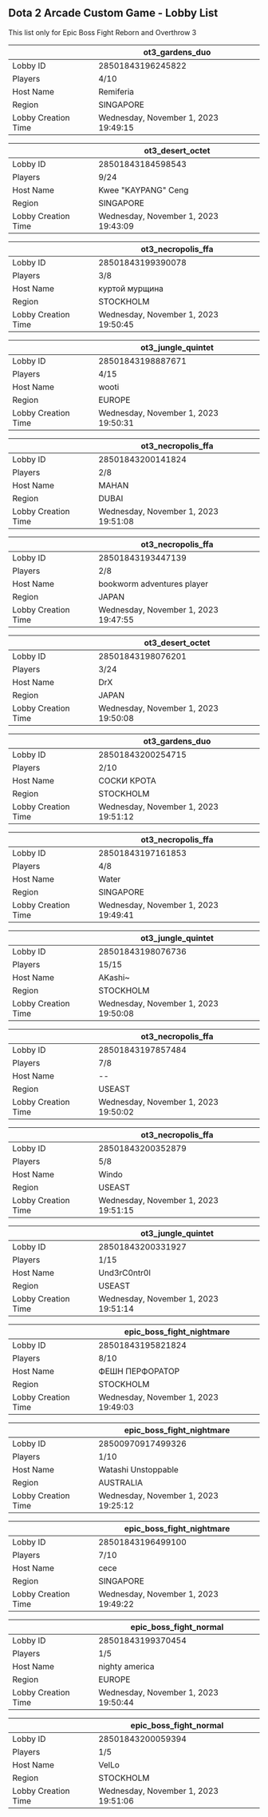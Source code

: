 ## Dota 2 Arcade Custom Game - Lobby List

This list only for Epic Boss Fight Reborn and Overthrow 3

|  | ot3_gardens_duo |
| ------ | ------ |
| Lobby ID | 28501843196245822 |
| Players | 4/10 |
| Host Name | Remiferia |
| Region | SINGAPORE |
| Lobby Creation Time | Wednesday, November 1, 2023 19:49:15 |


|  | ot3_desert_octet |
| ------ | ------ |
| Lobby ID | 28501843184598543 |
| Players | 9/24 |
| Host Name | Kwee "KAYPANG" Ceng |
| Region | SINGAPORE |
| Lobby Creation Time | Wednesday, November 1, 2023 19:43:09 |


|  | ot3_necropolis_ffa |
| ------ | ------ |
| Lobby ID | 28501843199390078 |
| Players | 3/8 |
| Host Name | куртой мурщина |
| Region | STOCKHOLM |
| Lobby Creation Time | Wednesday, November 1, 2023 19:50:45 |


|  | ot3_jungle_quintet |
| ------ | ------ |
| Lobby ID | 28501843198887671 |
| Players | 4/15 |
| Host Name | wooti |
| Region | EUROPE |
| Lobby Creation Time | Wednesday, November 1, 2023 19:50:31 |


|  | ot3_necropolis_ffa |
| ------ | ------ |
| Lobby ID | 28501843200141824 |
| Players | 2/8 |
| Host Name | MAHAN |
| Region | DUBAI |
| Lobby Creation Time | Wednesday, November 1, 2023 19:51:08 |


|  | ot3_necropolis_ffa |
| ------ | ------ |
| Lobby ID | 28501843193447139 |
| Players | 2/8 |
| Host Name | bookworm adventures player |
| Region | JAPAN |
| Lobby Creation Time | Wednesday, November 1, 2023 19:47:55 |


|  | ot3_desert_octet |
| ------ | ------ |
| Lobby ID | 28501843198076201 |
| Players | 3/24 |
| Host Name | DrX |
| Region | JAPAN |
| Lobby Creation Time | Wednesday, November 1, 2023 19:50:08 |


|  | ot3_gardens_duo |
| ------ | ------ |
| Lobby ID | 28501843200254715 |
| Players | 2/10 |
| Host Name | СОСКИ КРОТА |
| Region | STOCKHOLM |
| Lobby Creation Time | Wednesday, November 1, 2023 19:51:12 |


|  | ot3_necropolis_ffa |
| ------ | ------ |
| Lobby ID | 28501843197161853 |
| Players | 4/8 |
| Host Name | Water |
| Region | SINGAPORE |
| Lobby Creation Time | Wednesday, November 1, 2023 19:49:41 |


|  | ot3_jungle_quintet |
| ------ | ------ |
| Lobby ID | 28501843198076736 |
| Players | 15/15 |
| Host Name | AKashi~ |
| Region | STOCKHOLM |
| Lobby Creation Time | Wednesday, November 1, 2023 19:50:08 |


|  | ot3_necropolis_ffa |
| ------ | ------ |
| Lobby ID | 28501843197857484 |
| Players | 7/8 |
| Host Name | -- |
| Region | USEAST |
| Lobby Creation Time | Wednesday, November 1, 2023 19:50:02 |


|  | ot3_necropolis_ffa |
| ------ | ------ |
| Lobby ID | 28501843200352879 |
| Players | 5/8 |
| Host Name | Windo |
| Region | USEAST |
| Lobby Creation Time | Wednesday, November 1, 2023 19:51:15 |


|  | ot3_jungle_quintet |
| ------ | ------ |
| Lobby ID | 28501843200331927 |
| Players | 1/15 |
| Host Name | Und3rC0ntr0l |
| Region | USEAST |
| Lobby Creation Time | Wednesday, November 1, 2023 19:51:14 |


|  | epic_boss_fight_nightmare |
| ------ | ------ |
| Lobby ID | 28501843195821824 |
| Players | 8/10 |
| Host Name | ФЕШН ПЕРФОРАТОР |
| Region | STOCKHOLM |
| Lobby Creation Time | Wednesday, November 1, 2023 19:49:03 |


|  | epic_boss_fight_nightmare |
| ------ | ------ |
| Lobby ID | 28500970917499326 |
| Players | 1/10 |
| Host Name | Watashi Unstoppable |
| Region | AUSTRALIA |
| Lobby Creation Time | Wednesday, November 1, 2023 19:25:12 |


|  | epic_boss_fight_nightmare |
| ------ | ------ |
| Lobby ID | 28501843196499100 |
| Players | 7/10 |
| Host Name | cece |
| Region | SINGAPORE |
| Lobby Creation Time | Wednesday, November 1, 2023 19:49:22 |


|  | epic_boss_fight_normal |
| ------ | ------ |
| Lobby ID | 28501843199370454 |
| Players | 1/5 |
| Host Name | nighty america |
| Region | EUROPE |
| Lobby Creation Time | Wednesday, November 1, 2023 19:50:44 |


|  | epic_boss_fight_normal |
| ------ | ------ |
| Lobby ID | 28501843200059394 |
| Players | 1/5 |
| Host Name | VelLo |
| Region | STOCKHOLM |
| Lobby Creation Time | Wednesday, November 1, 2023 19:51:06 |


